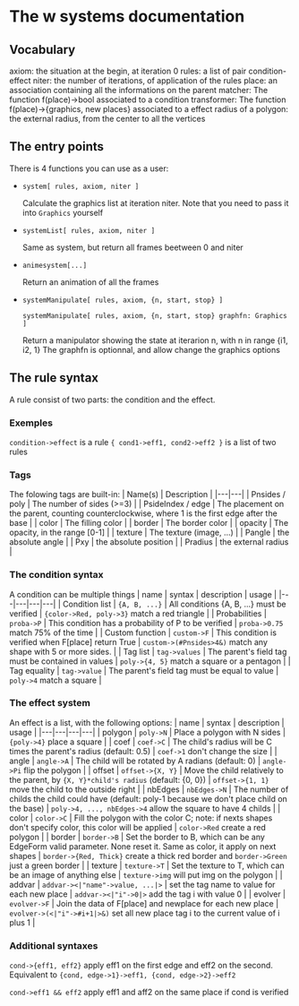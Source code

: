 # The w systems documentation

## Vocabulary
axiom: the situation at the begin, at iteration 0
rules: a list of pair condition-effect
niter: the number of iterations, of application of the rules
place: an association containing all the informations on the parent
matcher: The function f(place)->bool associated to a condition
transformer: The function f(place)->{graphics, new places} associated to a effect
radius of a polygon: the external radius, from the center to all the vertices

## The entry points
There is 4 functions you can use as a user:

- `system[ rules, axiom, niter ]`
  
  Calculate the graphics list at iteration niter.
  Note that you need to pass it into `Graphics` yourself
  
- `systemList[ rules, axiom, niter ]`
  
  Same as system, but return all frames beetween 0 and niter
  
- `animesystem[...]`
  
  Return an animation of all the frames
  
- `systemManipulate[ rules, axiom, {n, start, stop} ]`
  
  `systemManipulate[ rules, axiom, {n, start, stop} graphfn: Graphics ]`
  
  Return a manipulator showing the state at iterarion n, with n in range {i1, i2, 1}
  The graphfn is optionnal, and allow change the graphics options

## The rule syntax
A rule consist of two parts: the condition and the effect. 

### Exemples
`condition->effect` is a rule
`{ cond1->eff1, cond2->eff2 }` is a list of two rules

### Tags
The folowing tags are built-in:
| Name(s) | Description |
|---|---|
| Pnsides / poly | The number of sides (>=3) |
| PsideIndex / edge | The placement on the parent, counting counterclockwise, where 1 is the first edge after the base |
| color | The filling color |
| border | The border color |
| opacity | The opacity, in the range [0-1] |
| texture | The texture (image, ...) |
| Pangle | the absolute angle |
| Pxy | the absolute position |
| Pradius | the external radius |

### The condition syntax
A condition can be multiple things
| name | syntax |  description | usage |
|---|---|---|---|
| Condition list | `{A, B, ...}` | All conditions {A, B, ...} must be verified | `{color->Red, poly->3}` match a red triangle |
| Probabilities | `proba->P` | This condition has a probability of P to be verified | `proba->0.75` match 75% of the time |
| Custom function | `custom->F` | This condition is verified when F[place] return True | `custom->(#Pnsides>4&)` match any shape with 5 or more sides. |
| Tag list | `tag->values` | The parent's field tag must be contained in values | `poly->{4, 5}` match a square or a pentagon |
| Tag equality | `tag->value` | The parent's field tag must be equal to value | `poly->4` match a square |


### The effect system
An effect is a list, with the following options:
| name | syntax |  description | usage |
|---|---|---|---|
| polygon | `poly->N` | Place a polygon with N sides | `{poly->4}` place a square |
| coef | `coef->C` | The child's radius will be C times the parent's radius (default: 0.5) | `coef->1` don't change the size |
| angle | `angle->A` | The child will be rotated by A radians (default: 0) | `angle->Pi` flip the polygon |
| offset | `offset->{X, Y}` | Move the child relatively to the parent, by `{X, Y}*child's radius` (default: {0, 0}) | `offset->{1, 1}` move the child to the outside right |
| nbEdges | `nbEdges->N` | The number of childs the child could have (default: poly-1 because we don't place child on the base) | `poly->4, ..., nbEdges->4` allow the square to have 4 childs |
| color |  `color->C` | Fill the polygon with the color C; note: if nexts shapes don't specify color, this color will be applied | `color->Red` create a red polygon |
| border | `border->B` | Set the border to B, which can be any EdgeForm valid parameter. None reset it. Same as color, it apply on next shapes | `border->{Red, Thick}` create a thick red border and `border->Green` just a green border |
| texture | `texture->T` | Set the texture to T, which can be an image of anything else | `texture->img` will put img on the polygon |
| addvar | `addvar-><|"name"->value, ...|>` | set the tag name to value for each new place | `addvar-><|"i"->0|>` add the tag i with value 0 |
| evolver | `evolver->F` | Join the data of F[place] and newplace for each new place | `evolver->(<|"i"->#i+1|>&)` set all new place tag i to the current value of i plus 1 |

### Additional syntaxes
`cond->{eff1, eff2}` apply eff1 on the first edge and eff2 on the second. Equivalent to `{cond, edge->1}->eff1, {cond, edge->2}->eff2`

`cond->eff1 && eff2` apply eff1 and aff2 on the same place if cond is verified
